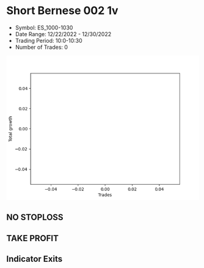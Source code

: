 # Short Bernese 002 1v 
- Symbol: ES_1000-1030
- Date Range: 12/22/2022 - 12/30/2022
- Trading Period: 10:0-10:30
- Number of Trades: 0

![Plot](ShortBernese0021vES_1000-1030.png)
## NO STOPLOSS














## TAKE PROFIT











## Indicator Exits

